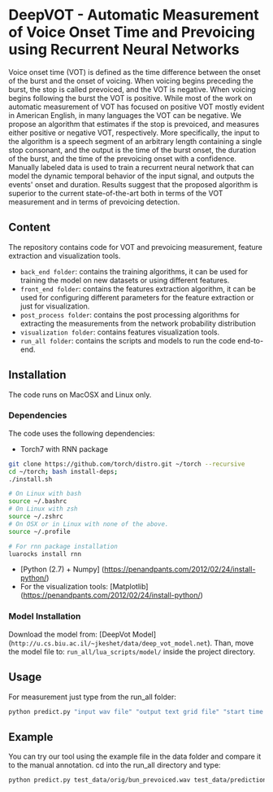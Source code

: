 # DeepVOT - Automatic Measurement of Voice Onset Time and Prevoicing using Recurrent Neural Networks
Voice onset time (VOT) is defined as the time difference between the onset of the burst and the onset of voicing. 
When voicing begins preceding the burst, the stop is called prevoiced, and the VOT is negative. 
When voicing begins following the burst the VOT is positive. 
While most of the work on automatic measurement of VOT has focused on positive VOT mostly evident in American English, in many languages the VOT can be negative. 
We propose an algorithm that estimates if the stop is prevoiced, and measures either positive or negative VOT, respectively.  More specifically, the input to the algorithm is a speech segment of an arbitrary length containing a single stop consonant, and the output is the time of the burst onset, the duration of the burst, and the time of the prevoicing onset with a confidence. Manually labeled data is used to train a recurrent neural network that can model the dynamic temporal behavior of the input signal, and outputs the events' onset and duration. Results suggest that the proposed algorithm is superior to the current state-of-the-art both in terms of the VOT measurement and in terms of prevoicing detection.

## Content
The repository contains code for VOT and prevoicing measurement, feature extraction and visualization tools.
 - `back_end folder`: contains the training algorithms, it can be used for training the model on new datasets or using different features.
 - `front_end folder`: contains the features extraction algorithm, it can be used for configuring different parameters for the feature extraction or just for visualization.
 - `post_process folder`: contains the post processing algorithms for extracting the measurements from the network probability distribution
 - `visualization folder`: contains features visualization tools.
 - `run_all folder`: contains the scripts and models to run the code end-to-end.

## Installation
The code runs on MacOSX and Linux only.
### Dependencies
The code uses the following dependencies:
 - Torch7 with RNN package
```bash
git clone https://github.com/torch/distro.git ~/torch --recursive
cd ~/torch; bash install-deps;
./install.sh 

# On Linux with bash
source ~/.bashrc
# On Linux with zsh
source ~/.zshrc
# On OSX or in Linux with none of the above.
source ~/.profile

# For rnn package installation
luarocks install rnn
```
 - [Python (2.7) + Numpy] (https://penandpants.com/2012/02/24/install-python/)
 - For the visualization tools: [Matplotlib] (https://penandpants.com/2012/02/24/install-python/)
 
### Model Installation
Download the model from: [DeepVot Model] (`http://u.cs.biu.ac.il/~jkeshet/data/deep_vot_model.net`). Than, move the model file to: `run_all/lua_scripts/model/` inside the project directory.

## Usage
For measurement just type from the run\_all folder: 
```bash
python predict.py "input wav file" "output text grid file" "start time to search" "end time to search"
```

## Example
You can try our tool using the example file in the data folder and compare it to the manual annotation.
cd into the run\_all directory and type:
```bash
python predict.py test_data/orig/bun_prevoiced.wav test_data/prediction/bun_prevoiced.TextGrid 0.05 0.215
```
